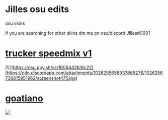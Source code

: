 # Jilles osu edits
osu skins

if you are searching for other skins dm me on osu/discord
Jilles#0001




# [trucker speedmix v1](https://cdn.discordapp.com/attachments/1026255656937865276/1026255688642609192/trucker_speedmix_v1.osk)
[![](https://osu.ppy.sh/ss/16064436/8c22](https://cdn.discordapp.com/attachments/1026255656937865276/1026256736815951962/screenshot475.jpg)

# [goatiano](https://github.com/rudjx3/skins/raw/main/luciano/goatiano.osk)
[![](https://cdn.discordapp.com/attachments/998327846068035626/1019694450865352774/goatiano.jpg)](https://github.com/rudjx3/skins/raw/main/luciano/goatiano.osk)

